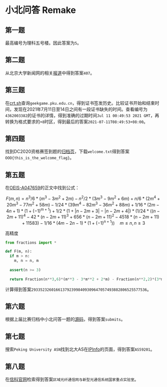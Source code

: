 # 小北问答 Remake

## 第一题

最高编号为理科五号楼。因此答案为`5`。

## 第二题

从北京大学新闻网的相关[报道](https://news.pku.edu.cn/xwzh/203d197d93c245a1aec23626bb43d464.htm)中得到答案`407`。

## 第三题

在[crt.sh](https://crt.sh)查询`geekgame.pku.edu.cn`，得到证书签发历史。比较证书开始和结束时间，发现在2021年7月11日至14日之间有一段证书缺失的时间。查看编号为`4362003382`的证书的详情，得到准确的过期时间`Jul 11 00:49:53 2021 GMT`，再转换为格式要求的`+8`时区，得到最后的答案`2021-07-11T08:49:53+08:00`。

## 第四题

找到DC2020资格赛签到题的[归档页](https://archive.ooo/c/welcome-to-dc2020-quals/358/)，下载`welcome.txt`得到答案`OOO{this_is_the_welcome_flag}`。

## 第五题

在[OEIS-A047659](https://oeis.org/A047659)的正文中找到公式：

$$F(m,n)=n^3/6*(m^3 - 3m^2 + 2m) - n^2/2*(3m^3 - 9m^2 + 6m) + n/6*(2m^4 + 20m^3 - 77m^2 + 58m) - 1/24*(39m^4 - 82m^3 - 36m^2 + 88m) + 1/16*(2m - 4n + 1)*(1 + (-1)^{m+1}) + 1/2*(1 + |n - 2m + 3| - |n - 2m + 4|)*(1/24*((n - 2m + 11)^4 - 42*(n - 2m + 11)^3 + 656*(n - 2m + 11)^2 - 4518*(n - 2m + 11) + 11583) - 1/16*(4m - 2n - 1)*(1 + (-1)^{n+1}))\quad m\le n,n\ge3$$

高精度

```python
from fractions import *

def F(m, n):
  if m > n:
    m, n = n, m
    
  assert(n >= 3)
  
  return Fraction(n**3,6)*(m**3 - 3*m**2 + 2*m) - Fraction(n**2,2)*(3*m**3 - 9*m**2 + 6*m) + Fraction(n,6)*(2*m**4 + 20*m**3 - 77*m**2 + 58*m) - Fraction(1, 24)*(39*m**4 - 82*m**3 - 36*m**2 + 88*m) + Fraction(1, 16)*(2*m - 4*n + 1)*(1 + (-1)**(m+1)) + Fraction(1,2)*(1 + abs(n - 2*m + 3) - abs(n - 2*m + 4))*(Fraction(1, 24)*((n - 2*m + 11)**4 - 42*(n - 2*m + 11)**3 + 656*(n - 2*m + 11)**2 - 4518*(n - 2*m + 11) + 11583) - Fraction(1, 16)*(4*m - 2*n - 1)*(1 + (-1)**(n+1))) 
```

计算得到答案`2933523260166137923998409309647057493882806525577536`。

## 第六题

根据上届比赛归档中小北问答一题的[源码](https://github.com/PKU-GeekGame/geekgame-0th/blob/main/src/choice/game/db.py)，得到答案`submits`。

## 第七题

搜索`Peking University ASN`找到北大AS在[IPInfo](https://ipinfo.io/AS59201)的页面，得到答案`AS59201`。

## 第八题

在[信科官网](https://eecs.pku.edu.cn/)检索得到答案`区域光纤通信网与新型光通信系统国家重点实验室`。
